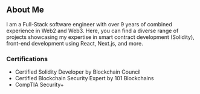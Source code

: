 ## About Me

I am a Full-Stack software engineer with over 9 years of combined experience in Web2 and Web3. Here, you can find a diverse range of projects showcasing my expertise in smart contract development (Solidity), front-end development using React, Next.js, and more.

### Certifications
- Certified Solidity Developer by Blockchain Council
- Certified Blockchain Security Expert by 101 Blockchains
- CompTIA Security+
